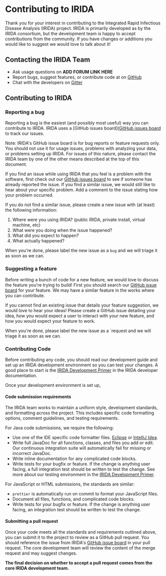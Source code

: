 Contributing to IRIDA
=====================

Thank you for your interest in contributing to the Integrated Rapid Infectious Disease Analysis (IRIDA) project.  IRIDA is primarily developed as by the IRIDA consortium, but the development team is happy to accept contributions from the community.  If you have changes or additions you would like to suggest we would love to talk about it!


Contacting the IRIDA Team
-------------------------
* Ask usage questions on __ADD FORUM LINK HERE__
* Report bugs, suggest features, or contribute code at on [GitHub](http://github.com/phac-nml/irida)
* Chat with the developers on [Gitter](https://gitter.im/irida-project/)


Contributing to IRIDA
---------------------

### Reporting a bug

Reporting a bug is the easiest (and possibly most useful) way you can contribute to IRIDA.  IRIDA uses a [GitHub issues board]([GitHub issues board](https://github.com/phac-nml/irida/issues) to track our issues.

Note: IRIDA's GitHub issue board is for bug reports or feature requests only.  You should not use it for usage issues, problems with analyzing your data, or problems setting up IRIDA.  For issues of this nature, please contact the IRIDA team by one of the other means described at the top of this document.

If you find an issue while using IRIDA that you feel is a problem with the software, first check out our [GitHub issues board](https://github.com/phac-nml/irida/issues) to see if someone has already reported the issue.  If you find a similar issue, we would still like to hear about your specific problem.  Add a comment to the issue stating how your problem occurred.

If you do not find a similar issue, please create a new issue with (at least) the following information:

1. Where were you using IRIDA? (public IRIDA, private install, virtual machine, etc)
2. What were you doing when the issue happened?
3. What did you expect to happen?
4. What actually happened?

When you're done, please label the new issue as a `bug` and we will triage it as soon as we can.

### Suggesting a feature

Before writing a bunch of code for a new feature, we would love to discuss the feature you're trying to build!  First you should search our [GitHub issue board](https://github.com/phac-nml/irida/issues) for your feature.  We may have a similar feature in the works where you can contribute.

If you cannot find an existing issue that details your feature suggestion, we would love to hear your ideas!  Please create a GitHub issue detailing your idea, how you would expect a user to interact with your new feature, and how you would expect your feature to work.

When you're done, please label the new issue as a `request and we will triage it as soon as we can.


### Contributing Code

Before contributing any code, you should read our development guide and set up an IRIDA development environment so you can test your changes.  A good place to start is the [IRIDA Development Primer](https://irida.corefacility.ca/documentation/developer/getting-started/) in the IRIDA developer documentation.

Once your development environment is set up, 

#### Code submission requirements

The IRIDA team works to maintain a uniform style, development standards, and formatting across the project.  This includes specific code formatting options, comment guidelines, and testing requirements.

For Java code submissions, we require the following:
* Use one of the IDE specific code formatter files.  [Eclipse](https://irida.corefacility.ca/documentation/developer/files/eclipse-code-formatter.xml) or [IntelliJ Idea](https://irida.corefacility.ca/documentation/developer/files/intellij-code-style-schemes.xml).
* Write full JavaDoc for all functions, classes, and files you add or edit.  Our continuous integration suite will automatically fail for missing or incorrect JavaDoc.
* Write inline documentation for any complicated code blocks.
* Write tests for your bugfix or feature.  If the change is anything user facing, a full integration test should be written to test the change.  See more about our testing environment in the [IRIDA Development Primer](https://irida.corefacility.ca/documentation/developer/getting-started/).

For JavaScript or HTML submissions, the standards are similar:
* `prettier` is automatically run on commit to format your JavaScript files.
* Document all files, functions, and complicated code blocks.
* Write tests for your bugfix or feature.  If the change is anything user facing, an integration test should be written to test the change.

#### Submitting a pull request

Once your code meets all the standards and requirements outlined above, you can submit it to the project to review as a GitHub pull request.  You should reference the issue from IRIDA's [GitHub issue board](https://github.com/phac-nml/irida/issues) in your pull request.  The core development team will review the content of the merge request and may suggest changes.

**The final decision on whether to accept a pull request comes from the core IRIDA development team.**

